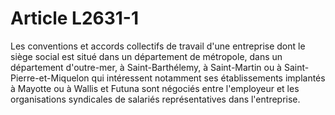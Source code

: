 # Article L2631-1

Les conventions et accords collectifs de travail d'une entreprise dont le siège social est situé dans un département de métropole, dans un département d'outre-mer, à Saint-Barthélemy, à Saint-Martin ou à Saint-Pierre-et-Miquelon qui intéressent notamment ses établissements implantés à Mayotte ou à Wallis et Futuna sont négociés entre l'employeur et les organisations syndicales de salariés représentatives dans l'entreprise.